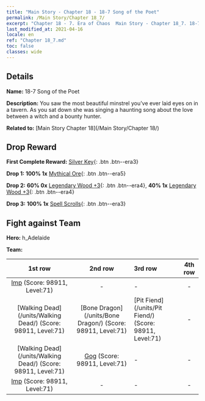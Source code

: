 ```yaml
---
title: "Main Story - Chapter 18 - 18-7 Song of the Poet"
permalink: /Main Story/Chapter 18_7/
excerpt: "Chapter 18 - 7. Era of Chaos  Main Story - Chapter 18_7. 18-7 Song of the Poet"
last_modified_at: 2021-04-16
locale: en
ref: "Chapter 18_7.md"
toc: false
classes: wide
---
```


## Details

 **Name:** 18-7 Song of the Poet

 **Description:** You saw the most beautiful minstrel you've ever laid eyes on in a tavern. As you sat down she was singing a haunting song about the love between a witch and a bounty hunter.

 **Related to:** [Main Story Chapter 18](/Main Story/Chapter 18/)

## Drop Reward

 **First Complete Reward:** [Silver Key](/Items/con_693/){: .btn .btn--era3}

 **Drop 1:** **100% 1x** [Mythical Ore](/Items/mat_61/){: .btn .btn--era5}

 **Drop 2:** **60% 0x** [Legendary Wood +3](/Items/mat_55/){: .btn .btn--era4}, **40% 1x** [Legendary Wood +3](/Items/mat_55/){: .btn .btn--era4}

 **Drop 3:** **100% 1x** [Spell Scrolls](/Items/con_694/){: .btn .btn--era3}


## Fight against Team
 **Hero:** h_Adelaide

 **Team:**


  | 1st row | 2nd row | 3rd row | 4th row |
  |:----:|:----:|:----|:----:|
  | [Imp](/units/Imp/) (Score: 98911, Level:71)  | - | - | - |
  | [Walking Dead](/units/Walking Dead/) (Score: 98911, Level:71)  | [Bone Dragon](/units/Bone Dragon/) (Score: 98911, Level:71)  | [Pit Fiend](/units/Pit Fiend/) (Score: 98911, Level:71)  | - |
  | [Walking Dead](/units/Walking Dead/) (Score: 98911, Level:71)  | [Gog](/units/Gog/) (Score: 98911, Level:71)  | - | - |
  | [Imp](/units/Imp/) (Score: 98911, Level:71)  | - | - | - |


